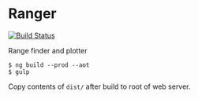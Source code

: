 # Ranger

[![Build Status](https://travis-ci.org/tdillon/ranger.svg?branch=master)](https://travis-ci.org/tdillon/ranger)

Range finder and plotter

```shell
$ ng build --prod --aot
$ gulp
```

Copy contents of ```dist/``` after build to root of web server.
